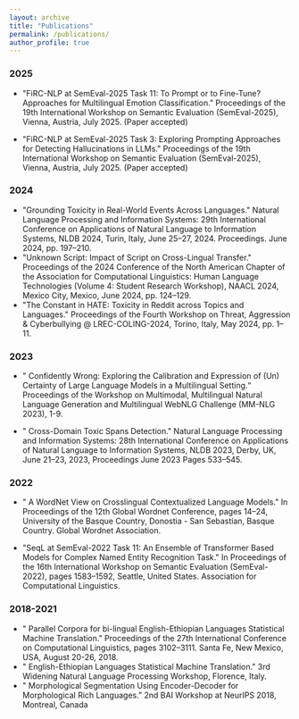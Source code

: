 ```yaml
---
layout: archive
title: "Publications"
permalink: /publications/
author_profile: true
---
```


### 2025 ###
* "FiRC-NLP at SemEval-2025 Task 11: To Prompt or to Fine-Tune? Approaches for Multilingual Emotion Classification."
Proceedings of the 19th International Workshop on Semantic Evaluation (SemEval-2025), Vienna, Austria, July 2025. (Paper accepted)

* "FiRC-NLP at SemEval-2025 Task 3: Exploring Prompting Approaches for Detecting Hallucinations in LLMs." Proceedings of the 19th International Workshop on Semantic Evaluation (SemEval-2025), Vienna, Austria, July 2025. (Paper accepted)

### 2024 ###
* "Grounding Toxicity in Real-World Events Across Languages." Natural Language Processing and Information Systems: 29th International Conference on Applications of Natural Language to Information Systems, NLDB 2024, Turin, Italy, June 25–27, 2024. Proceedings. June 2024, pp. 197–210.
* "Unknown Script: Impact of Script on Cross-Lingual Transfer." Proceedings of the 2024 Conference of the North American Chapter of the Association for Computational Linguistics: Human Language Technologies (Volume 4: Student Research Workshop), NAACL 2024, Mexico City, Mexico, June 2024, pp. 124–129.
* "The Constant in HATE: Toxicity in Reddit across Topics and Languages."
Proceedings of the Fourth Workshop on Threat, Aggression & Cyberbullying @ LREC-COLING-2024, Torino, Italy, May 2024, pp. 1–11.

### 2023 ###
* " Confidently Wrong: Exploring the Calibration and Expression of (Un) Certainty
of Large Language Models in a Multilingual Setting.“ 
Proceedings of the Workshop on Multimodal, Multilingual Natural Language Generation and Multilingual WebNLG Challenge (MM-NLG 2023), 1-9.

* " Cross-Domain Toxic Spans Detection." Natural Language Processing and Information Systems: 28th International Conference on Applications of Natural Language to Information
Systems, NLDB 2023, Derby, UK, June 21–23, 2023, Proceedings June 2023 Pages 533–545.

### 2022 ###
* " A WordNet View on Crosslingual Contextualized Language Models." In Proceedings of the 12th Global Wordnet Conference, pages 14–24, University of the Basque Country, Donostia - San
Sebastian, Basque Country. Global Wordnet Association.

* "SeqL at SemEval-2022 Task 11: An Ensemble of Transformer Based Models for Complex Named Entity Recognition Task." In Proceedings of the 16th International Workshop on
Semantic Evaluation (SemEval-2022), pages 1583–1592, Seattle, United States. Association for Computational Linguistics.

### 2018-2021 ###
* " Parallel Corpora for bi-lingual English-Ethiopian Languages Statistical Machine
Translation." Proceedings of the 27th International Conference on Computational Linguistics, pages
3102–3111. Santa Fe, New Mexico, USA, August 20-26, 2018.
* " English-Ethiopian Languages Statistical Machine Translation." 3rd Widening Natural Language Processing Workshop, Florence, Italy.
* " Morphological Segmentation Using Encoder-Decoder for Morphological Rich Languages.” 2nd BAI Workshop at NeurIPS 2018, Montreal, Canada
